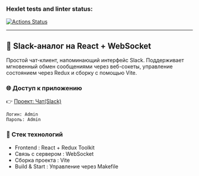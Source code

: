 ### Hexlet tests and linter status:
[![Actions Status](https://github.com/MrNovan/frontend-project-12/actions/workflows/hexlet-check.yml/badge.svg)](https://github.com/MrNovan/frontend-project-12/actions)

---
## 🚀 Slack-аналог на React + WebSocket
Простой чат-клиент, напоминающий интерфейс Slack. Поддерживает мгновенный обмен сообщениями через веб-сокеты, управление состоянием через Redux и сборку с помощью Vite.
### 🌐 Доступ к приложению

👉 [Проект: Чат(Slack)](https://slack-chat-af29.onrender.com)
```
Логин: Admin
Пароль: Admin
```
### 🧰 Стек технологий
- Frontend : React + Redux Toolkit
- Связь с сервером : WebSocket
- Сборка проекта : Vite
- Build & Start : Управление через Makefile